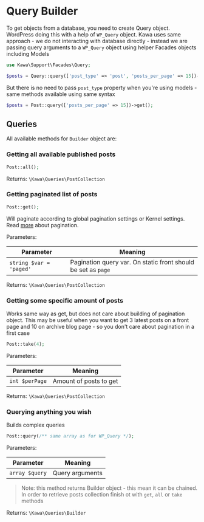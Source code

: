 # Query Builder

To get objects from a database, you need to create Query object. WordPress doing this with a help of `WP_Query` object. Kawa uses same approach - we do not interacting with database directly - instead we are passing query arguments to a `WP_Query` object using helper Facades objects including Models

```php
use Kawa\Support\Facades\Query;

$posts = Query::query(['post_type' => 'post', 'posts_per_page' => 15])->get();
```

But there is no need to pass `post_type` property when you're using models - same methods available using same syntax

```php
$posts = Post::query(['posts_per_page' => 15])->get();
```

## Queries

All available methods for `Builder` object are:

### Getting all available published posts

```php
Post::all();
```

Returns: `\Kawa\Queries\PostCollection`

### Getting paginated list of posts

```php
Post::get();
```

Will paginate according to global pagination settings or Kernel settings. Read [more](/front-end/pagination.md) about pagination.

Parameters:

| Parameter | Meaning |
| --- | --- |
| `string $var = 'paged'` | Pagination query var. On static front should be set as `page` |

Returns: `\Kawa\Queries\PostCollection`

### Getting some specific amount of posts

Works same way as get, but does not care about building of pagination object. This may be useful when you want to get 3 latest posts on a front page and 10 on archive blog page - so you don't care about pagination in a first case

```php
Post::take(4);
```

Parameters:

| Parameter | Meaning |
| --- | --- |
| `int $perPage` | Amount of posts to get |

Returns: `\Kawa\Queries\PostCollection`

### Querying anything you wish

Builds complex queries

```php
Post::query(/** same array as for WP_Query */);
```

Parameters:

| Parameter | Meaning |
| --- | --- |
| `array $query` | Query arguments |

> Note: this method returns Builder object - this mean it can be chained. In order to retrieve posts collection finish ot with `get`, `all` or `take` methods

Returns: `\Kawa\Queries\Builder`
